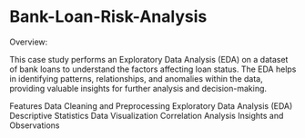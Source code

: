 # Bank-Loan-Risk-Analysis
Overview:

This case study performs an Exploratory Data Analysis (EDA) on a dataset of bank loans to understand the factors affecting loan status. The EDA helps in identifying patterns, relationships, and anomalies within the data, providing valuable insights for further analysis and decision-making.

Features
Data Cleaning and Preprocessing
Exploratory Data Analysis (EDA)
Descriptive Statistics
Data Visualization
Correlation Analysis
Insights and Observations
